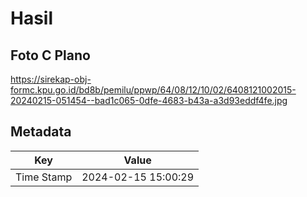 # Hasil

## Foto C Plano

https://sirekap-obj-formc.kpu.go.id/bd8b/pemilu/ppwp/64/08/12/10/02/6408121002015-20240215-051454--bad1c065-0dfe-4683-b43a-a3d93eddf4fe.jpg


## Metadata

| Key        | Value               |
| ---------- | ------------------- |
| Time Stamp | 2024-02-15 15:00:29 |



